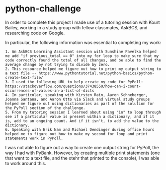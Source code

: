 # python-challenge
In order to complete this project I made use of a tutoring session with Kourt Bailey, working in a study group with fellow classmates, AskBCS, and researching code on Google. 

In particular, the following information was essential to completing my work:

    1. An AskBCS Learning Assistant session with Sunshine Pavelka helped me add "if previous_total == 0" into my for loop to make sure that my code correctly found the total of all changes, and be able to find the average change by not trying to divide by zero.
    2. This resource helped me figure out how to print my output string to a text file -- https://www.pythontutorial.net/python-basics/python-create-text-file/  
    3. I used the following URL to help create my code for PyPoll: https://stackoverflow.com/questions/37438550/how-can-i-count-occurrences-of-values-in-a-list-of-dicts
    4. In particular, speaking with Kirsten Rain, Aaron Schneberger, Joanna Santana, and Aaron Otto via Slack and virtual study groups helped me figure out using dictionaries as part of the solution for the PyPoll section of the challenge.
    5. From my tutoring session I learned about using "in" to loop through see if a particular value is present within a dictionary, and if it is, add to an ongoing count. And if it isn't, to add the value to the dictionary.
    6. Speaking with Erik Nam and Michael Dendinger during office hours helped me to figure out how to make my second for loop and print statements work in PyPoll. 

I was not able to figure out a way to create one output string for PyPoll, the way I had with PyBank. However, by creating multiple print statements (one that went to a text file, and the otehr that printed to the console), I was able to work around this. 
    
